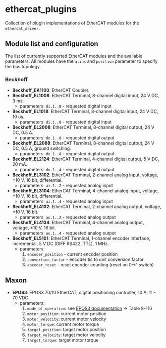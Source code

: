 # ethercat_plugins
Collection of plugin implementations of EtherCAT modules for the `ethercat_driver`.

## Module list and configuration
The list of currently supported EtherCAT modules and the available parameters. All modules have the `alias` and `position` parameter to specify the bus topology.
### Beckhoff
- **Beckhoff_EK1100**: EtherCAT Coupler.
- **Beckhoff_EL1008**: EtherCAT Terminal, 8-channel digital input, 24 V DC, 3 ms.
    - parameters: `di.1..8` - requested digital input
- **Beckhoff_EL1018**: EtherCAT Terminal, 8-channel digital input, 24 V DC, 10 us.
    - parameters: `di.1..8` - requested digital input
- **Beckhoff_EL2008**: EtherCAT Terminal, 8-channel digital output, 24 V DC, 0.5 A.
    - parameters: `do.1..8` - requested digital output
- **Beckhoff_EL2088**: EtherCAT Terminal, 8-channel digital output, 24 V DC, 0.5 A, ground switching.
    - parameters: `do.1..8` - requested digital output
- **Beckhoff_EL2124**: EtherCAT Terminal, 4-channel digital output, 5 V DC, 20 mA.
    - parameters: `do.1..4` - requested digital output
- **Beckhoff_EL3102**: EtherCAT Terminal, 2-channel analog input, voltage, ±10 V, 16 bit, differential.
    - parameters: `ai.1..2` - requested analog input
- **Beckhoff_EL3104**: EtherCAT Terminal, 4-channel analog input, voltage, ±10 V, 16 bit, differential.
    - parameters: `ai.1..4` - requested analog input
- **Beckhoff_EL4132**: EtherCAT Terminal, 2-channel analog output, voltage, ±10 V, 16 bit.
    - parameters: `ao.1..2` - requested analog output
- **Beckhoff_EL4134**: EtherCAT Terminal, 4-channel analog output, voltage, ±10 V, 16 bit.
    - parameters: `ao.1..4` - requested analog output
- **Beckhoff_EL5101**: EtherCAT Terminal, 1-channel encoder interface, incremental, 5 V DC (DIFF RS422, TTL), 1 MHz.
    - parameters:
        1. `encoder_position` - current encoder position
        2. `convertion_factor` - encoder tic to unit conversion factor
        3. `encoder_reset` - reset encoder counting (reset on 0->1 switch)

## Maxon
- **EPOS3**: EPOS3 70/10 EtherCAT, digital positioning controller, 10 A, 11 - 70 VDC
    - parameters:
        1. `mode_of_operation`: see [EPOS3 documentation](https://maxonjapan.com/wp-content/uploads/manual/epos/EPOS3_EtherCAT_Firmware_Specification_En.pdf) -> Table 8-116
        2. `motor_position`: current motor position
        3. `motor_velocity`: current motor velocity
        4. `motor_torque`: current motor torque
        5. `target_position`: target motor position
        6. `target_velocity`: target motor velocity
        7. `target_torque`: target motor torque

